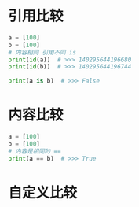 # 引用比较
```python
a = [100]
b = [100]
# 内容相同 引用不同 is
print(id(a))  # >>> 140295644196680
print(id(b))  # >>> 140295644196744

print(a is b)  # >>> False
```

# 内容比较
```python
a = [100]
b = [100]
# 内容是相同的 ==
print(a == b)  # >>> True
```

# 自定义比较
```python

```